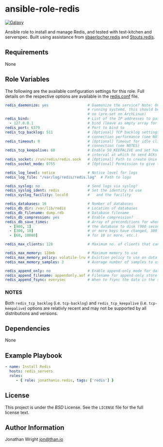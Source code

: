 # ansible-role-redis

[![Galaxy](http://img.shields.io/badge/galaxy-jonathanio.redis-blue.svg?style=flat-square)](https://galaxy.ansible.com/jonathanio/redis)

Ansible role to install and manage Redis, and tested with test-kitchen and serverspec. Built using assistance from [sbaerlocher.redis](https://github.com/sbaerlocher/ansible.redis) and [Stouts.redis](https://github.com/Stouts/Stouts.redis).

## Requirements

None

## Role Variables

The following are the available configuration settings for this role. Full
details on the respective options are available in the
[redis.conf](https://raw.githubusercontent.com/antirez/redis/3.0/redis.conf)
file.

```yaml
redis_daemonize: yes                  # Daemonize the service? Note: On systems
                                      # running systemd, this should be set to
                                      # no (pre-set on ArchLinux)
redis_bind:                           # List of the IP addresses to pass onto
  - 127.0.0.1                         # bind (leave as empty array for all)
redis_port: 6379                      # Port to bind to
redis_tcp_backlog: 511                # [Optional] TCP backlog settings for
                                      # connection performance (see NOTES)
redis_timeout: 0                      # [Optional] Timeout for idle client
                                      # connection (see NOTES)
redis_tcp_keepalive: 60               # Enable SO_KEEPALIVE and set how long the
                                      # interval at which to send ACKs
redis_socket: /run/redis/redis.sock   # [Optional] Path to create Unix Socket
redis_socket_mode: 0755               # [Optional] Permission to give to Socket

redis_log_level: notice               # Notice level for logs
redis_log_file: "/var/log/redis/redis.log"  # Path to logs

redis_syslog: no                      # Send logs via syslog?
redis_syslog_ident: redis             # Set the identity to use
redis_syslog_facility: local0         #   and the facility

redis_databases: 16                   # Number of databases
redis_db_dir: /var/lib/redis          # Location of databases
redis_db_filename: dump.rdb           # Database filename
redis_db_compression: yes             # Enable compression?
redis_db_save_times:                  # Array of preconditions for when to save
  - [900, 1]                          # the database to disk (900 seconds if 1
  - [300, 10]                         # or more keys have changed, 300 seconds
  - [60, 10000]                       # for 10 or more, etc.)

redis_max_clients: 128                # Maximum no. of clients that can connect

redis_max_memory: 128mb               # Maximum memory to use
redis_max_memory_policy: volatile-lru # Eviction policy to use on data in memory
redis_max_memory_samples: 3           # Average number of samples to use

redis_append_only: no                 # Enable append-only mode for data store
redis_append_filename: appendonly.aof # Filename for append-only store
redis_append_fsync: everysec          # When to fsync the data in the store
```

### NOTES

Both `redis_tcp_backlog` (i.e. `tcp-backlog`) and `redis_tcp_keepalive` (i.e.
`tcp-keepalive`) options are relativly recent and may not be supported by all
distributions and versions.

## Dependencies

None

## Example Playbook

```yaml
- name: Install Redis
  hosts: redis_servers
  roles:
     - { role: jonathanio.redis, tags: ['redis'] }
```

## License

This project is under the *BSD* License. See the `LICENSE` file for the full license text.

## Author Information

Jonathan Wright <jon@than.io>
